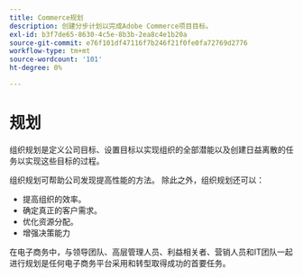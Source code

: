 ```yaml
---
title: Commerce规划
description: 创建分步计划以完成Adobe Commerce项目目标。
exl-id: b3f7de65-8630-4c5e-8b3b-2ea8c4e1b20a
source-git-commit: e76f101df47116f7b246f21f0fe0fa72769d2776
workflow-type: tm+mt
source-wordcount: '101'
ht-degree: 0%

---
```


# 规划

组织规划是定义公司目标、设置目标以实现组织的全部潜能以及创建日益离散的任务以实现这些目标的过程。

组织规划可帮助公司发现提高性能的方法。 除此之外，组织规划还可以&#x200B;：

- 提高组织的效率&#x200B;。
- 确定真正的客户需求&#x200B;。
- 优化资源分配&#x200B;。
- 增强决策&#x200B;能力

在电子商务中，与领导团队、高层管理人员、利益相关者、营销人员和IT团队一起进行规划是任何电子商务平台采用和转型取得成功的首要任务。

